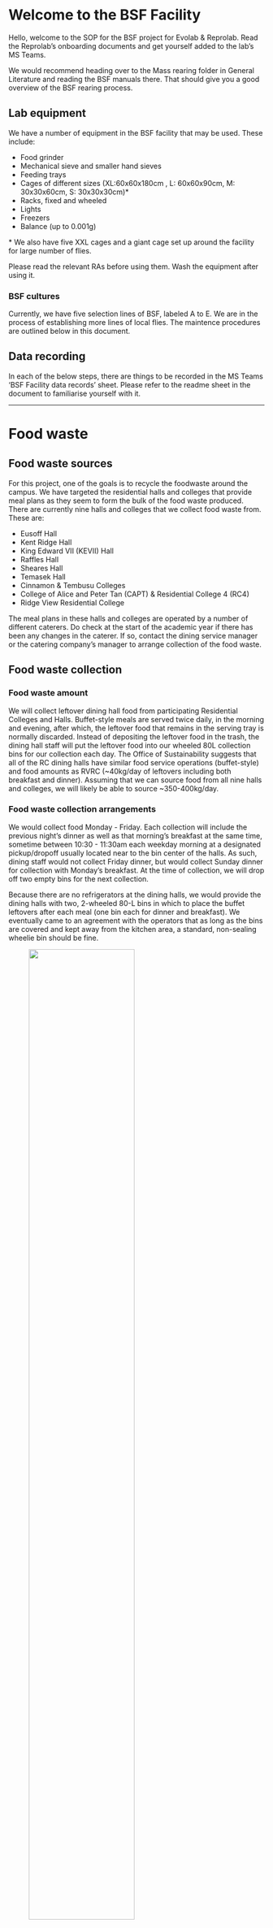 Welcome to the BSF Facility
===========================

Hello, welcome to the SOP for the BSF project for Evolab & Reprolab.
Read the Reprolab’s onboarding documents and get yourself added to the
lab’s MS Teams.

We would recommend heading over to the Mass rearing folder in General
Literature and reading the BSF manuals there. That should give you a
good overview of the BSF rearing process.

Lab equipment
-------------

We have a number of equipment in the BSF facility that may be used.
These include:

-   Food grinder
-   Mechanical sieve and smaller hand sieves
-   Feeding trays
-   Cages of different sizes (XL:60x60x180cm , L: 60x60x90cm, M:
    30x30x60cm, S: 30x30x30cm)\*
-   Racks, fixed and wheeled
-   Lights
-   Freezers
-   Balance (up to 0.001g)

\* We also have five XXL cages and a giant cage set up around the
facility for large number of flies.

Please read the relevant RAs before using them. Wash the equipment after
using it.

### BSF cultures

Currently, we have five selection lines of BSF, labeled A to E. We are
in the process of establishing more lines of local flies. The maintence
procedures are outlined below in this document.

Data recording
--------------

In each of the below steps, there are things to be recorded in the MS
Teams ‘BSF Facility data records’ sheet. Please refer to the readme
sheet in the document to familiarise yourself with it.

------------------------------------------------------------------------

Food waste
==========

Food waste sources
------------------

For this project, one of the goals is to recycle the foodwaste around
the campus. We have targeted the residential halls and colleges that
provide meal plans as they seem to form the bulk of the food waste
produced. There are currently nine halls and colleges that we collect
food waste from. These are:

-   Eusoff Hall
-   Kent Ridge Hall
-   King Edward VII (KEVII) Hall
-   Raffles Hall
-   Sheares Hall
-   Temasek Hall
-   Cinnamon & Tembusu Colleges
-   College of Alice and Peter Tan (CAPT) & Residential College 4 (RC4)
-   Ridge View Residential College

The meal plans in these halls and colleges are operated by a number of
different caterers. Do check at the start of the academic year if there
has been any changes in the caterer. If so, contact the dining service
manager or the catering company’s manager to arrange collection of the
food waste.

Food waste collection
---------------------

### Food waste amount

We will collect leftover dining hall food from participating Residential
Colleges and Halls. Buffet-style meals are served twice daily, in the
morning and evening, after which, the leftover food that remains in the
serving tray is normally discarded. Instead of depositing the leftover
food in the trash, the dining hall staff will put the leftover food into
our wheeled 80L collection bins for our collection each day. The Office
of Sustainability suggests that all of the RC dining halls have similar
food service operations (buffet-style) and food amounts as RVRC
(\~40kg/day of leftovers including both breakfast and dinner). Assuming
that we can source food from all nine halls and colleges, we will likely
be able to source \~350-400kg/day.

### Food waste collection arrangements

We would collect food Monday - Friday. Each collection will include the
previous night’s dinner as well as that morning’s breakfast at the same
time, sometime between 10:30 - 11:30am each weekday morning at a
designated pickup/dropoff usually located near to the bin center of the
halls. As such, dining staff would not collect Friday dinner, but would
collect Sunday dinner for collection with Monday’s breakfast. At the
time of collection, we will drop off two empty bins for the next
collection.

Because there are no refrigerators at the dining halls, we would provide
the dining halls with two, 2-wheeled 80-L bins in which to place the
buffet leftovers after each meal (one bin each for dinner and
breakfast). We eventually came to an agreement with the operators that
as long as the bins are covered and kept away from the kitchen area, a
standard, non-sealing wheelie bin should be fine.

<figure>
<img src="images/FW_route.PNG" style="width:70.0%" alt="" /><figcaption>Fig 1. Food waste collection route.</figcaption>
</figure>

### School holidays

During the semester break, the food service will not be running.
Alternative arrangements from outside the campus will have to be made to
tide ths BSFs over during this time. Some food waste may be collected
from the canteen operators but this is unlikely to be sufficient. We
have tried to stock up on dry goods such as biscuits as feed but this is
not optimal for BSFs. We noticed higher than normal mortality in the
trays during this period. Food service should resume a week before the
new semester starts.

Food waste processing
---------------------

On returning from food collection, bins containing food waste are
unloaded from the lorry bed manually. They are then wheeled to the main
area and weighed. \#\#\# Raw! If the food waste is to be fed fresh, it
is then fed into the grinder or handheld mixer depending on the amount
of food waste collected. If the food waste is too dry, water might have
to be added. If the food waste is too wet, dry substrate such as bread
or biscuits will be added to reduce the wetness of the food. These
additional steps helps to homogenise the quality of food waste and the
optimal moisture content for the larval consumption.

### Fermentation!

#### EMAS preparation

During the longer holidays or for general feeding, we might need to
ferment food. For fermentation, we are using EM1 solution. We prepare it
by mixing EM1, molasses and water in a 1:1:20 ratio ( \~ 5L of EM1 and
molasses in a blue drum). After 1-2 weeks, the solution should turn a
lighter shade of brown and it is then ready for use (EMAS). The solution
can then be stored for a few months. You can refer to the brochures for
instructions.

#### Using EMAS

So far, we have tried adding 10L of EM1 per bin (approximately 1:10 EMAS
to food waste) which seems to work well. The EMAS solution can be added
while food is being added or at the end before being mixed. The food
should be filled up roughly to the handles of the bin (\~the handle
squares on the inside of the bins). Filling beyond that point might lead
to food overflowing from the bin during fermentation. The bins attract
escapee BSFs and phorids to oviposit on the bins. To prevent stray
maggots from entering the bins, cover the bin first with cling wrap
before placing the lid.

Due to the breakdown of the food and the extra liquids added, the
fermented food might be watery at the bottom of the bin. It is
recommended to mix it well before serving or grains can be added or the
chunks of food can be sieved. Each drum of fermented food should be good
for about three months.

Ideally, the EM1 should not be used for \>1 generations as the community
of microbes might change but we have been using it fine so far.. After
four o five generations, the EM1 seems getting less effective. It might
be good to start a new culture after the fourth generation.

------------------------------------------------------------------------

Nursery
=======

Egg traps are replaced every Monday, Wednesday and Thursday. The eggs
are collected from the mating cages should be between 2-3 days old. The
egg traps are then weighed to determine the weight of eggs on it.
Nurseries should be set up immediately in case of early hatching.
Currently, nurseries are made using chicken feed sourced from Lian Wah
Hang Quail Poultry Farm / Phira’s cheaper chicken feed contact @ Bukit
Batok. Generally, \~100g of dry chicken feed is added to 1g of BSF eggs
at 60% moisture, rounded to the closest 0.1g of eggs. A maximum of 5g of
eggs in used in each nursery as the chicken feed layer will get too
thick.

| Mass of eggs (g) | Dry chicken feed (g) | Water (g) | Container size |
|------------------|----------------------|-----------|----------------|
| \<1              | 100                  | 150       | Small          |
| 1-2              | 100-200              | 150-300   | Medium         |
| 2-3              | 200-300              | 300-450   | Large          |
| 3-4              | 300-400              | 450-600   | Large          |
| 4-5              | 400-500              | 600-750   | Large          |

Once the chicken feed has been mixed with water, we let it sit for an
hour. The chicken feed will absorb the water and cake up. An elevated
platform made of flexible wire mesh or a mini steaming tripod can be
used to support the egg traps too ensure that the egg traps remain dry.
The nurseries are then covered with a paper towel which is secured by a
cut-out cover to prevent phorids from infesting the nursery. They are
placed in individual small cages before being put into the large cage
according to their line. The nurseries are left there for one to two
weeks before being trayed. Midway through, it is good to mix and aerate
the nurseries to prevent any caking of the chicken feed.

Using chicken feed (\~$3/kg) nurseries will add on quite a substantial
amount to our expenses. Food waste nurseries are probably more
financially sustainable but it might lead to losses from escapees. We
have tried food waste nurseries before but did not quantify losses.
Nurseries comprised of a food waste + chicken feed (or okara) mix have
shown to be effective, and could minimize escapes by being slightly
drier and provide more structure to the substrate. This will require
further investigation to determine a suitable nursery mix.

We have been playing around with doubling the ratio of food to maggot
ratio in a larger container. This is similar to the ratio used by Steffi
(100g of dry feed : 0.5g of eggs). This *seems* to give a higher
survival rate but the bulk of the eggs are still nurseries based on the
standard ratio above.

#### Misc tips

-   We buy 25kg of chicken feed each time. This lasts us about 1-2
    months depending on the amount of eggs collected. We store the bag
    of chicken feed in a vacuum bag and remove the air using a wet/dry
    vacuum. This seems to allow us to keep the chicken feed fresh for a
    longer time and prevents the spread of mites.

-   Lightly knock the side of the cage to chase the flies away before
    retrieving the trap. A quick flick of the trap should get rid of
    most flies without damaging the eggs. If the trap is very full,
    sweeping off the flies with a finger might be preferable.

-   The BSFs commonly oviposit along the zips of the cages. If you are
    not careful, you may bring eggs from one cage to another and mix up
    the lines.

------------------------------------------------------------------------

Traying and feeding
===================

Nursery quantification and traying
----------------------------------

After about 7-10 days, the nurseries should be ready (dry) to be trayed.
Smaller nurseries tend to dry up sooner than the large ones. It might be
helpful to remove the cardboard traps to encourage more airflow and
faster drying times. Wet cardboard also tends to breakdown in the
nursery which makes sieving it more difficult.

Once the nursery is ready (dry), we will remove as much substrate as
possible from each nursery (ie dried clumps with no larvae). This is
done by sieving the mixture through an appropriate small sieve (\~1mm
and \~4mm or the noodle sieve). The remaining larvae tends to clump
together in panic and more substrate can be removed by skimming off the
top substrate. The larvae and remaining substrate will be homogenized.
The number of larvae in the nursery is estimated by counting the number
in a small sample (3 x \~1.5g), which is then extrapolated based on the
total weight of the nursery. The larvae are then distributed into
batches of approximately 10,000, which are then added to each blue tray
with food waste.

In the rearing area, there are four rows of racks for each line. Trays
from the same week are placed on the same row to keep it orderly. Each
week, the oldest trays are harvested and replaced by new trays.
Currently, we target about 10 trays/line/week. But this might change
depending on the backlog.

Feeding
-------

Ideally, each tray would be fed once at the start of it’s lifespan,
enough for the maggots to reach maturity. We have done some preliminary
trials and a ratio of 3-5kg : 10,000 maggots in a blue tray seem to do
quite well. However, due to concerns with odours and escapees, we have
changed to multiple feedings.

Each tray starts out with one large scoop of spent grains or okara or
milled biscuits (\~800g?). A depression is made in the center of the
scoop and a scoop of food waste is placed in the center in the
depression. The grains provide a dryer substrate and seem quite
effective in discouraging maggots from escaping. Each new tray is
labeled as such: Line-traydate-s/n. For example of maggots from line D,
trayed on 10 Sep 2020 will be labelled as ‘D-10092020-01’,
‘D-10092020-02’ and so on. The nursery number is also noted down to
allow us to ttrack the performance of specific nurseries. The trays are
then placed on their respective racks.

For existing trays, an additional flush scoop of food waste (\~500g) is
added to the tray every Monday, Wednesday and Friday or when the
substrate is dry. With certain types of food wastes (such as biscuits),
the substrate tends to dry quickly and cake up. Watering and mixing
might need to be done on an ad hoc basis if you notice caking. This
should not be an issue with foodwaste, okara or grains. The trays
continue to receive food until an estimated 40% of the larvae have
prepupated.

------------------------------------------------------------------------

Harvesting
==========

Small scale harvesting
----------------------

If your experiment is on a smaller scale (yellow trays or smaller), you
may consider letting the larvae self harvest as prepuae migrate from
wetter areas in search of dry substrate to pupate in. This can be done
by placing a yellow tray in a larger blue tray and adding a wooden ramp
on the short side of the yellow tray. The self harvesting method will
not get all the prepupae out but it may be sufficient for your needs.
This can be combined together with manual handheld sieving to get even
more prepupae out of the trays. If the resultant frass is not important
at the end of the experiment, you may want to flood the yellow tray and
add coco peat in the blue tray. This will chase out most of the prepupae
but the frass is lost.

Large scale harvesting
----------------------

For the operations of the BSF facility, self harvest is too slow.
Instead, we use the large mechanical sieve. It can fit up to three
layers of sieves with meshes of different sizes. We have a number of
sieves of different sizes that can be swapped depending on your needs
(10mm, 5mm, 3mm etc). The 5mm screen is most often used. The maggot tray
should be dry or the frass will clump up at the bottom.

<figure>
<img src="images/siever.jpg" style="width:70.0%" alt="" /><figcaption>Fig 2. Mechanical sieve with alternative screens behind.</figcaption>
</figure>

When ready, turn the sieve on and pour the tray in the center of the
screen. Fine frass will fall through to the bottom layer while larger
frass and maggots are retained on the upper layers. We usually do two
passes through the sieve by re-sieving the finest frass. This should
remove most all of the prepupae from the frass. Clean the screens and
the bottom to ensure that **maggots of different lines do not mix**. Run
the siever for a short while to get the stragglers out from the chute
before moving on to the next tray. If you notice loud noises while
sieving, the nuts might need to be further tightened. Tightening (or
loosening) can be done quickly by using a drill with an adapter for the
nut. If the tray is still wet, the sieve will not work well. Let the
tray dry out for a day before assessing it again.

After sieving, a few measurements for the trays have to be taken.
Firstly, we weigh the frass and residue produced by the tray. Next, we
weigh the mass of the larvae. Lastly, prepupae percentage is estimated
by counting a few samples of larvae. This is done for a minimum of three
random trays per batch (per line per date). The frass goes into the
designated frass bins for composting or stored for botany or other
gardening interest groups. The trays of larvae are placed inside a large
cage and goes to the dark room. Each cage is to have between one to two
trays worth of maggots (total \~20,000 per cage). Remember to label the
cage so that we are able to track the amount of eggs from each cage.

To save some time while retaining data, we sometimes follow the above
procedure for the first three trays. but aggregate the rest. For the
rest of the trays, they are sieved into a red bin and split into an
appropriate number of cages based on weight. The total amount of frass
is also weighed at the end and is entered into the sheets as an average.

<figure>
<img src="images/Frass.jpeg" style="width:50.0%" alt="" /><figcaption>Fig 3. BSF frass</figcaption>
</figure>

Currently (Dec 2020), we are still rebuilding our populations after the
circuit breaker. When it reaches a point where we have more than enough
adult flies, some trays can be harvested earlier for other purposes.

------------------------------------------------------------------------

Obtaining eggs
==============

Large cages
-----------

### Dark

Once the trays are placed in the cages, the cages are placed in the dark
room to build up a larger population of flies. Once a large population
of flies is established in a cage, it is brought out into the into and
placed along the row of windows.

### Light

Once the cage is by the windows, a small tray of sugar water with
sponges can placed in the cage for the flies. This can be topped up
twice a week. Two days after being brought into the light, a bait box
with an egg trap is added into the cage. The bait box is made using
chicken feed, frass and water in a 1:1:3 ratio using the cat food
scoops. Usually, the small containers are used, covered with a fine mesh
and secured with a cover with the centre cut out. It should be quite
watery as it is expected to last for at least 2 weeks. These cages are
lit by natural sunlight.

<figure>
<img src="images/trap.png" style="width:30.0%" alt="" /><figcaption>Fig 4. BSF bait boxes with traps</figcaption>
</figure>

XXL and beyond
--------------

If the row beside the window is fully used, we have a a number of XXL
cages set up around the facility and a giant cage in the small office.
The XXL cages and giant cage in the rooms are lit using artificial
lighting. These are supposed to be optimised based on the visible
spectrum of the BSFs. Please wear eye protection before going into the
rooms if the lights are on. The egg production with these cages have not
been as good as the large cages, perhaps due to a lower density but more
testing should be done ¯\\\_(ツ)\_/¯.

<figure>
<img src="images/LEDs.png" style="width:60.0%" alt="" /><figcaption>Fig 5. Wavelength of LEDs in the rooms from the manufacturer</figcaption>
</figure>

Egg traps
---------

We have implemented the use of 2 different types of egg traps: wooden
traps and cardboard traps. Label the cage the trap is from so that we
can track the performance of the cages. Traps are replaced every Monday,
Wednesday and Friday until the cage is decommissioned when most of the
flies have died.

### Wooden trap

Wooden traps are made by bundling four layers of wood, separated by thin
wooden spacers. More traps can be made by cutting wooden planks to size
with the saw. Using wooden traps, eggs can be gently scraped out using a
penknife to obtain the egg weight. Scrap along the wooden grain to
minimise damage to eggs. The eggs are scraped out onto a thin plastic
card which can be placed in the nursery. The traps are then placed in
the dehydrator for one to two hours to kill off any remaining eggs. Once
cooled, the trap can be used again.

<figure>
<img src="images/wooden%20trap.jpg" style="width:30.0%" alt="" /><figcaption>Fig 6. Example of a wooden trap</figcaption>
</figure>

### Cardbaord traps.

Cardboard traps are made by bundling 3-4 layers of cardboard. Each trap
is approximately 15x1.5cm. After the trap has been secured with a rubber
band, weigh the trap and write it on the cardboard. The weight of eggs
on the trap can be obtained by subtracting the final weight from the
initial weight of the trap. The cardboard traps can be placed on a
platform in nurseries.

<figure>
<img src="images/cardboard%20trap.jpg" style="width:30.0%" alt="" /><figcaption>Fig 7. Example of a cardboard trap</figcaption>
</figure>
